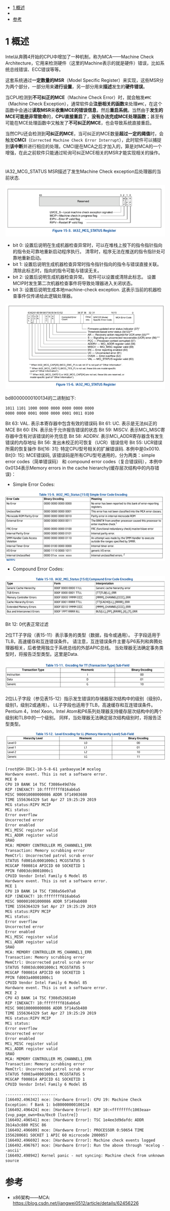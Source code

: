 
<!-- @import "[TOC]" {cmd="toc" depthFrom=1 depthTo=6 orderedList=false} -->

<!-- code_chunk_output -->

- [1 概述](#1-概述)
- [](#)
- [参考](#参考)

<!-- /code_chunk_output -->

# 1 概述

Intel从奔腾4开始的CPU中增加了一种机制，称为MCA——Machine Check Architecture，它用来检测硬件（这里的Machine表示的就是硬件）错误，比如系统总线错误、ECC错误等等。

这套系统通过**一定数量的MSR**（Model Specific Register）来实现，这些MSR分为两个部分，一部分用来**进行设置**，另一部分用来**描述**发生的**硬件错误**。

当CPU检测到**不可纠正的MCE**（Machine Check Error）时，就会触发`#MC`（Machine Check Exception），通常软件会**注册相关的函数**来处理`#MC`，在这个函数中会通过**读取MSR**来**收集MCE的错误信息**，然后**重启系统**。当然由于**发生的MCE可能是非常致命**的，**CPU直接重启**了，**没有办法完成MCE处理函数**；甚至有可能在MCE处理函数中又触发了**不可纠正的MCE**，也会导致系统直接重启。

当然CPU还会检测到**可纠正的MCE**，当可纠正的MCE数量**超过一定的阈值**时，会触发**CMCI**（`Corrected Machine Check Error Interrupt`），此时软件可以捕捉到**该中断**并进行相应的处理。CMCI是在MCA之后才加入的，算是对MCA的一个增强，在此之前软件只能通过轮询可纠正MCE相关的MSR才能实现相关的操作。



# 

IA32\_MCG\_STATUS MSR描述了发生Machine Check exception后处理器的当前状态.

![](./images/2019-04-28-11-53-49.png)

- bit 0: 设置后说明在生成机器检查异常时，可以在堆栈上按下的指令指针指向的指令处可靠地重新启动程序执行。 清零时，程序无法在推送的指令指针处可靠地重新启动。
- bit 1: 设置后说明生成机器检查异常时指令指针指向的指令与错误直接关联。 清除此标志时，指向的指令可能与错误无关。
- bit 2: 设置后说明生成机器检查异常。 软件可以设置或清除此标志。 设置MCIP时发生第二次机器检查事件将导致处理器进入关闭状态。 
- bit 3: 设置后说明生成本地machine\-check exception. 这表示当前的机器检查事件仅传递给此逻辑处理器。

![](./images/2019-04-28-12-14-19.png)

bd80000000100134的二进制如下:

```
1011 1101 1000 0000 0000 0000 0000 0000 
0000 0000 0001 0000 0000 0001 0011 0100
```

Bit 63: VAL. 表示本寄存器中包含有效的错误码
Bit 61: UC. 表示是无法纠正的MCE
Bit 60: EN. 表示处于允许报告错误的状态
Bit 59: MISCV. 表示MCi_MISC寄存器中含有对该错误的补充信息
Bit 58: ADDRV. 表示MCi_ADDR寄存器含有发生错误的内存地址
Bit 56: 发出未校正的可恢复（UCR）错误信号
Bit 55: UCR错误所需的恢复操作
Bit[16: 31]: 特定CPU型号相关的扩展错误码. 本例中是0x0010.
Bit[0: 15]: MCE错误码, 该错误码是所有CPU型号通用的，分为两类：simple error codes（简单错误码） 和 compound error codes（复合错误码），本例中0x0134表示Memory errors in the cache hierarchy(缓存层次结构中的内存错误)：

- Simple Error Codes:

![](./images/2019-04-28-12-38-31.png)

- Compound Error Codes:

![](./images/2019-04-28-12-38-58.png)


Bit 12: 0代表正常过滤

2位TT子字段（表15-11）表示事务的类型（数据，指令或通用）。 子字段适用于TLB，高速缓存和互连错误条件。 请注意，互连错误条件主要与P6系列和奔腾处理器相关，后者使用独立于系统总线的外部APIC总线。 当处理器无法确定事务类型时，将报告泛型类型。这里是Data.

![](./images/2019-04-28-12-47-33.png)

2位LL子字段（参见表15-12）指示发生错误的存储器层次结构中的级别（级别0，级别1，级别2或通用）。 LL子字段也适用于TLB，高速缓存和互连错误条件。 Pentium 4，Intel Xeon，Intel Atom和P6系列处理器支持缓存层次结构中的两个级别和TLB中的一个级别。 同样，当处理器无法确定层次结构级别时，将报告泛型类型。

![](./images/2019-04-28-12-49-48.png)




```
[root@SH-IDC1-10-5-8-61 yanbaoyue]# mcelog
Hardware event. This is not a software error.
MCE 0
CPU 19 BANK 14 TSC f3086e49d7de
RIP !INEXACT! 10:ffffffff816ab6a5
MISC 900010080000086 ADDR 5f14903680
TIME 1556364329 Sat Apr 27 19:25:29 2019
MCG status:RIPV MCIP
MCi status:
Error overflow
Uncorrected error
Error enabled
MCi_MISC register valid
MCi_ADDR register valid
SRAO
MCA: MEMORY CONTROLLER MS_CHANNEL1_ERR
Transaction: Memory scrubbing error
MemCtrl: Uncorrected patrol scrub error
STATUS fd001dc0001000c1 MCGSTATUS 5
MCGCAP f000814 APICID 60 SOCKETID 1
PPIN fd003dc0001000c1
CPUID Vendor Intel Family 6 Model 85
Hardware event. This is not a software error.
MCE 1
CPU 19 BANK 14 TSC f308a56e97a8
RIP !INEXACT! 10:ffffffff816ab6a5
MISC 900001001000086 ADDR 5f149ab080
TIME 1556364329 Sat Apr 27 19:25:29 2019
MCG status:RIPV MCIP
MCi status:
Error overflow
Uncorrected error
Error enabled
MCi_MISC register valid
MCi_ADDR register valid
SRAO
MCA: MEMORY CONTROLLER MS_CHANNEL1_ERR
Transaction: Memory scrubbing error
MemCtrl: Uncorrected patrol scrub error
STATUS fd003dc0001000c1 MCGSTATUS 5
MCGCAP f000814 APICID 60 SOCKETID 1
PPIN fd003a40001000c1
CPUID Vendor Intel Family 6 Model 85
Hardware event. This is not a software error.
MCE 2
CPU 43 BANK 14 TSC f308d5268140
RIP !INEXACT! 10:ffffffff816ab6a5
MISC 900100000000086 ADDR 5f14a5b480
TIME 1556364329 Sat Apr 27 19:25:29 2019
MCG status:RIPV MCIP
MCi status:
Error overflow
Uncorrected error
Error enabled
MCi_MISC register valid
MCi_ADDR register valid
SRAO
MCA: MEMORY CONTROLLER MS_CHANNEL1_ERR
Transaction: Memory scrubbing error
MemCtrl: Uncorrected patrol scrub error
STATUS fd003a40001000c1 MCGSTATUS 5
MCGCAP f000814 APICID 61 SOCKETID 1
CPUID Vendor Intel Family 6 Model 85

-----------------------
[166492.496342] mce: [Hardware Error]: CPU 19: Machine Check Exception: f Bank 1: bd80000000100134
[166492.496424] mce: [Hardware Error]: RIP 10:<ffffffffc1003eaa> {vvp_page_own+0xa/0xc0 [lustre]}
[166492.496541] mce: [Hardware Error]: TSC 1e4ee3d9dafdc ADDR 3b14a3c880 MISC 86
[166492.496609] mce: [Hardware Error]: PROCESSOR 0:50654 TIME 1556280681 SOCKET 1 APIC 60 microcode 2000057
[166492.496692] mce: [Hardware Error]: Machine check events logged
[166492.496767] mce: [Hardware Error]: Run the above through 'mcelog --ascii'
[166492.498942] Kernel panic - not syncing: Machine check from unknown source
```

# 参考

- x86架构——MCA: https://blog.csdn.net/jiangwei0512/article/details/62456226
